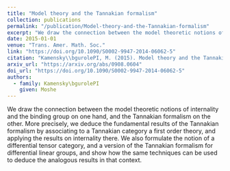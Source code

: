 ```yaml
---
title: "Model theory and the Tannakian formalism"
collection: publications
permalink: "/publication/Model-theory-and-the-Tannakian-formalism"
excerpt: "We draw the connection between the model theoretic notions of internality and the binding group on one hand, and the Tannakian formalism on the other. More precisely, we deduce the fundamental results of the Tannakian formalism by associating to a Tannakian category a first order theory, and applying the results on internality there. We also formulate the notion of a differential tensor category, and a version of the Tannakian formalism for differential linear groups, and show how the same techniques can be used to deduce the analogous results in that context."
date: 2015-01-01
venue: "Trans. Amer. Math. Soc."
link: "https://doi.org/10.1090/S0002-9947-2014-06062-5"
citation: "Kamensky\\bgurolePI, M. (2015). Model theory and the Tannakian formalism. <i>Trans. Amer. Math. Soc.</i>, <i>367</i>(2), 1095–1120. https://doi.org/10.1090/S0002-9947-2014-06062-5"
arxiv_url: "https://arxiv.org/abs/0908.0604"
doi_url: "https://doi.org/10.1090/S0002-9947-2014-06062-5"
authors:
  - family: Kamensky\bgurolePI
    given: Moshe
---
```

We draw the connection between the model theoretic notions of internality and the binding group on one hand, and the Tannakian formalism on the other. More precisely, we deduce the fundamental results of the Tannakian formalism by associating to a Tannakian category a first order theory, and applying the results on internality there. We also formulate the notion of a differential tensor category, and a version of the Tannakian formalism for differential linear groups, and show how the same techniques can be used to deduce the analogous results in that context.

